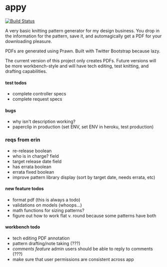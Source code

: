 # appy

[![Build Status](https://travis-ci.org/feministy/appy.png)](https://travis-ci.org/feministy/appy)


A very basic knitting pattern generator for my design business. You drop in the information for the pattern, save it, and automagically get a PDF for your downloading pleasure.

PDFs are generated using Prawn. Built with Twitter Bootstrap because lazy.

The current version of this project only creates PDFs. Future versions will be more workbench-style and will have tech editing, test knitting, and drafting capabilities.

#### test todos

- complete controller specs
- complete request specs

#### bugs

- why isn't description working?
- paperclip in production (set ENV, set ENV in heroku, test production)

### reqs from erin

- re-release boolean
- who is in charge? field
- target release date field
- has errata boolean
- errata fixed boolean
- improve pattern library display (sort by target date, needs errata, etc)

#### new feature todos

- format pdf (this is always a todo)
- validations on models (whoops...)
- math functions for sizing patterns?
- figure out how to work flat v. round because some patterns have both

#### workbench todo

- tech editing PDF annotation
- pattern drafting/note taking (???)
- *comments feature* admin users should be able to reply to comments (???)
- make sure that user permissions are consistent across app